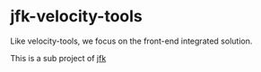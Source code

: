 jfk-velocity-tools
==================

Like velocity-tools, we focus on the front-end integrated solution.

This is a sub project of [jfk](https://github.com/richardchen85/jfk)
